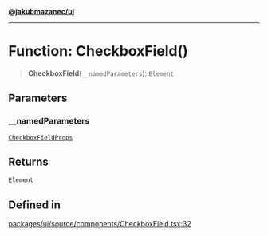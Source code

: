 [**@jakubmazanec/ui**](../README.md)

---

# Function: CheckboxField()

> **CheckboxField**(`__namedParameters`): `Element`

## Parameters

### \_\_namedParameters

[`CheckboxFieldProps`](../type-aliases/CheckboxFieldProps.md)

## Returns

`Element`

## Defined in

[packages/ui/source/components/CheckboxField.tsx:32](https://github.com/jakubmazanec/tools/blob/a4967209f10f2b04ade958bd873ac46f1290cee7/packages/ui/source/components/CheckboxField.tsx#L32)
